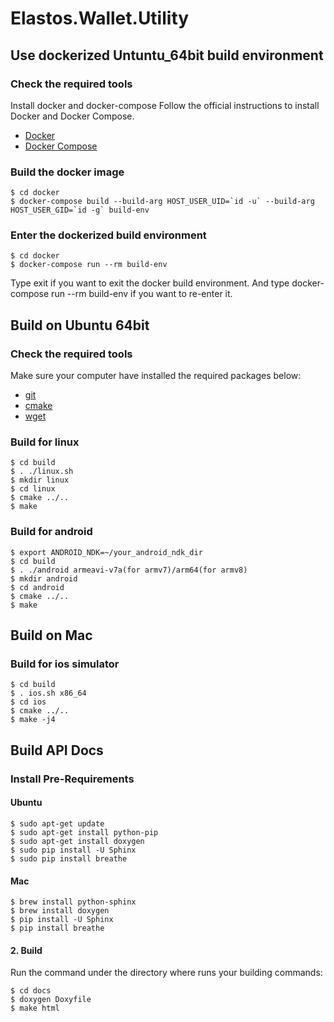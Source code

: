 # Elastos.Wallet.Utility

## Use dockerized Untuntu_64bit build environment

### Check the required tools
Install docker and docker-compose
Follow the official instructions to install Docker and Docker Compose.

* [Docker](https://docs.docker.com/install/)
* [Docker Compose](https://docs.docker.com/compose/install/)

### Build the docker image

```shell
$ cd docker
$ docker-compose build --build-arg HOST_USER_UID=`id -u` --build-arg HOST_USER_GID=`id -g` build-env

```

### Enter the dockerized build environment

```shell
$ cd docker
$ docker-compose run --rm build-env

```
Type exit if you want to exit the docker build environment. And type docker-compose run --rm build-env if you want to re-enter it.

## Build on Ubuntu 64bit
### Check the required tools
Make sure your computer have installed the required packages below:
* [git](https://www.git-scm.com/downloads)
* [cmake](https://cmake.org/download)
* [wget](https://www.gnu.org/software/wget)

### Build for linux

```shell
$ cd build
$ . ./linux.sh
$ mkdir linux
$ cd linux
$ cmake ../..
$ make
```

### Build for android

```shell
$ export ANDROID_NDK=~/your_android_ndk_dir
$ cd build
$ . ./android armeavi-v7a(for armv7)/arm64(for armv8)
$ mkdir android
$ cd android
$ cmake ../..
$ make
```


## Build on Mac
### Build for ios simulator

```shell
$ cd build
$ . ios.sh x86_64
$ cd ios
$ cmake ../..
$ make -j4
```

## Build API Docs

### Install Pre-Requirements

#### Ubuntu

```shell
$ sudo apt-get update
$ sudo apt-get install python-pip
$ sudo apt-get install doxygen
$ sudo pip install -U Sphinx
$ sudo pip install breathe
```

#### Mac

```shell
$ brew install python-sphinx
$ brew install doxygen
$ pip install -U Sphinx
$ pip install breathe
```

#### 2. Build

Run the command under the directory where runs your building commands:

```shell
$ cd docs
$ doxygen Doxyfile
$ make html
```
